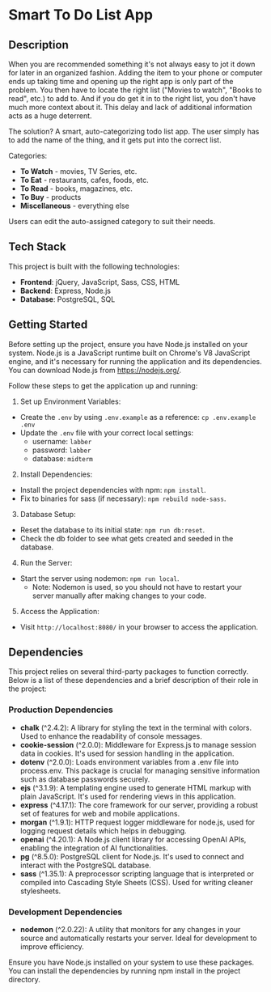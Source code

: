 # Smart To Do List App

## Description

When you are recommended something it's not always easy to jot it down for later in an organized fashion. Adding the item to your phone or computer ends up taking time and opening up the right app is only part of the problem. You then have to locate the right list ("Movies to watch", "Books to read", etc.) to add to. And if you do get it in to the right list, you don't have much more context about it. This delay and lack of additional information acts as a huge deterrent.

The solution? A smart, auto-categorizing todo list app. The user simply has to add the name of the thing, and it gets put into the correct list.

Categories:

- **To Watch** - movies, TV Series, etc.
- **To Eat** - restaurants, cafes, foods, etc.
- **To Read** - books, magazines, etc.
- **To Buy** - products
- **Miscellaneous** - everything else

Users can edit the auto-assigned category to suit their needs.

## Tech Stack

This project is built with the following technologies:

- **Frontend**: jQuery, JavaScript, Sass, CSS, HTML
- **Backend**: Express, Node.js
- **Database**: PostgreSQL, SQL

## Getting Started

Before setting up the project, ensure you have Node.js installed on your system. Node.js is a JavaScript runtime built on Chrome's V8 JavaScript engine, and it's necessary for running the application and its dependencies. You can download Node.js from https://nodejs.org/.

Follow these steps to get the application up and running:

1. Set up Environment Variables:

- Create the `.env` by using `.env.example` as a reference: `cp .env.example .env`
- Update the `.env` file with your correct local settings:
  - username: `labber`
  - password: `labber`
  - database: `midterm`

2. Install Dependencies:

- Install the project dependencies with npm: `npm install`.
- Fix to binaries for sass (if necessary): `npm rebuild node-sass`.

3. Database Setup:

- Reset the database to its initial state: `npm run db:reset`.
- Check the db folder to see what gets created and seeded in the database.

4. Run the Server:

- Start the server using nodemon: `npm run local`.
  - Note: Nodemon is used, so you should not have to restart your server manually after making changes to your code.

5. Access the Application:

- Visit `http://localhost:8080/` in your browser to access the application.

## Dependencies

This project relies on several third-party packages to function correctly. Below is a list of these dependencies and a brief description of their role in the project:

### Production Dependencies

- **chalk** (^2.4.2): A library for styling the text in the terminal with colors. Used to enhance the readability of console messages.
- **cookie-session** (^2.0.0): Middleware for Express.js to manage session data in cookies. It's used for session handling in the application.
- **dotenv** (^2.0.0): Loads environment variables from a .env file into process.env. This package is crucial for managing sensitive information such as database passwords securely.
- **ejs** (^3.1.9): A templating engine used to generate HTML markup with plain JavaScript. It's used for rendering views in this application.
- **express** (^4.17.1): The core framework for our server, providing a robust set of features for web and mobile applications.
- **morgan** (^1.9.1): HTTP request logger middleware for node.js, used for logging request details which helps in debugging.
- **openai** (^4.20.1): A Node.js client library for accessing OpenAI APIs, enabling the integration of AI functionalities.
- **pg** (^8.5.0): PostgreSQL client for Node.js. It's used to connect and interact with the PostgreSQL database.
- **sass** (^1.35.1): A preprocessor scripting language that is interpreted or compiled into Cascading Style Sheets (CSS). Used for writing cleaner stylesheets.

### Development Dependencies

- **nodemon** (^2.0.22): A utility that monitors for any changes in your source and automatically restarts your server. Ideal for development to improve efficiency.

Ensure you have Node.js installed on your system to use these packages. You can install the dependencies by running npm install in the project directory.
